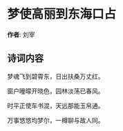 # 梦使高丽到东海口占

**作者**: 刘宰

## 诗词内容

梦魂飞到碧霄东，日出扶桑万丈红。

窗户曈曚开晓色，园林淡荡已春风。

时平正使车书混，天远那能玉帛通。

万事悠悠均梦尔，一樽聊与故人同。

